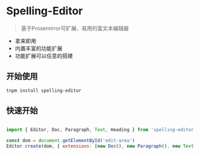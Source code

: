# Spelling-Editor

> 基于Prosemirror可扩展、易用的富文本编辑器

- 拿来即用
- 内置丰富的功能扩展
- 功能扩展可以任意的搭建

## 开始使用

```bash
tnpm install spelling-editor
```

## 快速开始

```javascript

import { Editor, Doc, Paragraph, Text, Heading } from 'spelling-editor'

const dom = document.getElementById('edit-area')
Editor.create(dom, { extensions: [new Doc(), new Paragraph(), new Text(), new Heading()] })

```